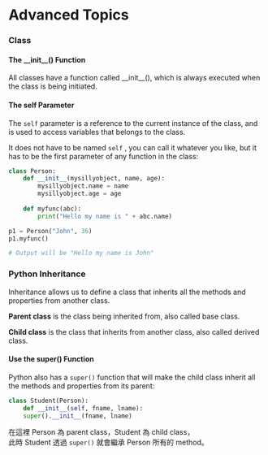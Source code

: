 # Advanced Topics

### Class

#### The \_\_init\_\_() Function

All classes have a function called \_\_init\_\_(), which is always executed when the class is being initiated.

#### The self Parameter

The `self` parameter is a reference to the current instance of the class, and is used to access variables that belongs to the class.

It does not have to be named `self` , you can call it whatever you like, but it has to be the first parameter of any function in the class:

```python
class Person:
    def __init__(mysillyobject, name, age):
        mysillyobject.name = name
        mysillyobject.age = age
    
    def myfunc(abc):
        print("Hello my name is " + abc.name)

p1 = Person("John", 36)
p1.myfunc()

# Output will be "Hello my name is John"
```

### Python Inheritance

Inheritance allows us to define a class that inherits all the methods and properties from another class.

**Parent class** is the class being inherited from, also called base class.

**Child class** is the class that inherits from another class, also called derived class.

#### Use the super() Function

Python also has a `super()` function that will make the child class inherit all the methods and properties from its parent:

```python
class Student(Person):
    def __init__(self, fname, lname):
    super().__init__(fname, lname)
```

在這裡 Person 為 parent class，Student 為 child class，\
此時 Student 透過 `super()` 就會繼承 Person 所有的 method。
